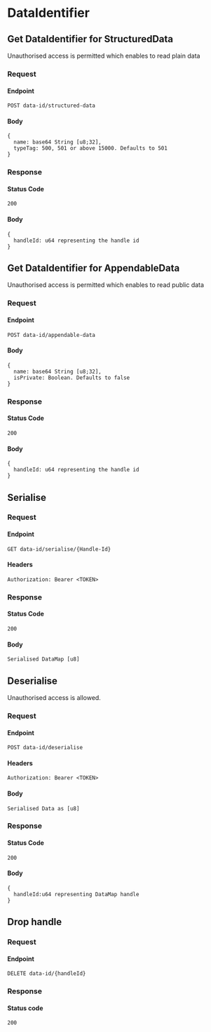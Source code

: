 # DataIdentifier

## Get DataIdentifier for StructuredData

Unauthorised access is permitted which enables to read plain data

### Request

#### Endpoint

```
POST data-id/structured-data
```

#### Body
```
{
  name: base64 String [u8;32],
  typeTag: 500, 501 or above 15000. Defaults to 501
}
```

### Response

#### Status Code
```
200
```

#### Body
```
{
  handleId: u64 representing the handle id
}
```

## Get DataIdentifier for AppendableData

Unauthorised access is permitted which enables to read public data

### Request

#### Endpoint

```
POST data-id/appendable-data
```

#### Body
```
{
  name: base64 String [u8;32],
  isPrivate: Boolean. Defaults to false
}
```

### Response

#### Status Code
```
200
```

#### Body
```
{
  handleId: u64 representing the handle id
}
```

## Serialise

### Request

#### Endpoint
```
GET data-id/serialise/{Handle-Id}
```

#### Headers
```
Authorization: Bearer <TOKEN>
```

### Response

#### Status Code
```
200
```

#### Body
```
Serialised DataMap [u8]
```

## Deserialise
Unauthorised access is allowed.

### Request

#### Endpoint
```
POST data-id/deserialise
```

#### Headers
```
Authorization: Bearer <TOKEN>
```

#### Body
```
Serialised Data as [u8]
```

### Response

#### Status Code
```
200
```

#### Body
```
{
  handleId:u64 representing DataMap handle
}
```


## Drop handle

### Request

#### Endpoint
```
DELETE data-id/{handleId}
```

### Response

#### Status code
```
200
```
